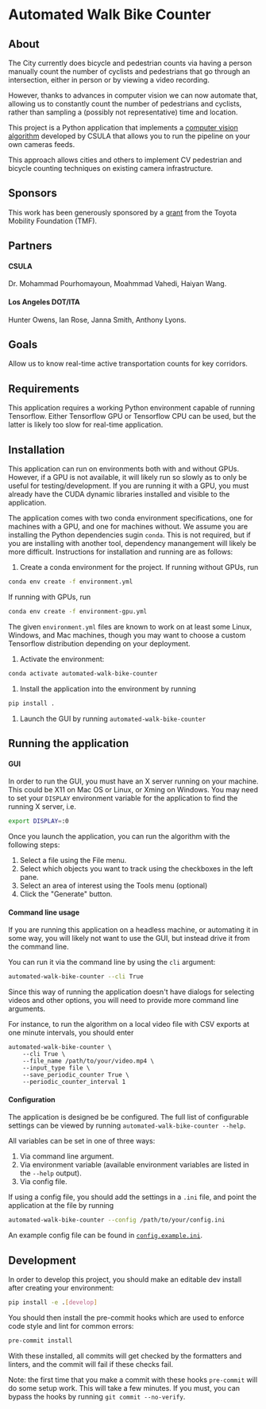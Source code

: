 # Automated Walk Bike Counter

## About

The City currently does bicycle and pedestrian counts via having a person manually count
the number of cyclists and pedestrians that go through an intersection,
either in person or by viewing a video recording.

However, thanks to advances in computer vision we can now automate that,
allowing us to constantly count the number of pedestrians and cyclists,
rather than sampling a (possibly not representative) time and location.

This project is a Python application that implements a
[computer vision algorithm](https://pdfs.semanticscholar.org/c1d9/8fca75c63fd5975fc2fcd3fe07ac02de4a5b.pdf)
developed by CSULA that allows you to run the pipeline on your own cameras feeds.

This approach allows cities and others to implement CV pedestrian and bicycle counting techniques on existing camera infrastructure.

## Sponsors

This work has been generously sponsored by a
[grant](https://ladot.lacity.org/sites/g/files/wph266/f/Press%20Release%20LADOT%20Awarded%20Mobility%20Grant%2C%20Will%20Conduct%20Department%27s%20First%20Count%20of%20Walkers%20and%20Bicyclists.pdf) from the Toyota Mobility Foundation (TMF).

## Partners

#### CSULA

Dr. Mohammad Pourhomayoun, Moahmmad Vahedi, Haiyan Wang.

#### Los Angeles DOT/ITA

Hunter Owens, Ian Rose, Janna Smith, Anthony Lyons.

## Goals

Allow us to know real-time active transportation counts for key corridors.

## Requirements

This application requires a working Python environment capable of running Tensorflow.
Either Tensorflow GPU or Tensorflow CPU can be used, but the latter is likely too slow for real-time application.

## Installation

This application can run on environments both with and without GPUs.
However, if a GPU is not available,
it will likely run so slowly as to only be useful for testing/development.
If you are running it with a GPU,
you must already have the CUDA dynamic libraries installed and visible to the application.

The application comes with two conda environment specifications,
one for machines with a GPU, and one for machines without.
We assume you are installing the Python dependencies sugin `conda`.
This is not required, but if you are installing with another tool,
dependency manangement will likely be more difficult.
Instructions for installation and running are as follows:

1. Create a conda environment for the project. If running without GPUs, run
```bash
conda env create -f environment.yml
```
If running with GPUs, run
```bash
conda env create -f environment-gpu.yml
```
The given `environment.yml` files are known to work on at least some Linux, Windows, and Mac machines,
though you may want to choose a custom Tensorflow distribution depending on your deployment.
1. Activate the environment:
```bash
conda activate automated-walk-bike-counter
```
1. Install the application into the environment by running
```bash
pip install .
```
1. Launch the GUI by running `automated-walk-bike-counter`

## Running the application

#### GUI

In order to run the GUI, you must have an X server running on your machine.
This could be X11 on Mac OS or Linux, or Xming on Windows.
You may need to set your `DISPLAY` environment variable for the application to
find the running X server, i.e.
```bash
export DISPLAY=:0
```

Once you launch the application, you can run the algorithm with the following steps:
1. Select a file using the File menu.
1. Select which objects you want to track using the checkboxes in the left pane.
1. Select an area of interest using the Tools menu (optional)
1. Click the "Generate" button.

#### Command line usage

If you are running this application on a headless machine,
or automating it in some way, you will likely not want to use the GUI,
but instead drive it from the command line.

You can run it via the command line by using the `cli` argument:
```bash
automated-walk-bike-counter --cli True
```
Since this way of running the application doesn't have dialogs for selecting videos
and other options, you will need to provide more command line arguments.

For instance, to run the algorithm on a local video file with CSV exports at one minute intervals,
you should enter
```
automated-walk-bike-counter \
    --cli True \
    --file_name /path/to/your/video.mp4 \
    --input_type file \
    --save_periodic_counter True \
    --periodic_counter_interval 1
```

#### Configuration

The application is designed be be configured.
The full list of configurable settings can be viewed by running `automated-walk-bike-counter --help`.

All variables can be set in one of three ways:
1. Via command line argument.
1. Via environment variable (available environment variables are listed in the `--help` output).
1. Via config file.

If using a config file, you should add the settings in a `.ini` file,
and point the application at the file by running
```bash
automated-walk-bike-counter --config /path/to/your/config.ini
```
An example config file can be found in [`config.example.ini`](./config.example.ini).

## Development

In order to develop this project, you should make an editable dev install after creating your environment:
```bash
pip install -e .[develop]
```

You should then install the pre-commit hooks which are used to enforce code style
and lint for common errors:
```bash
pre-commit install
```
With these installed, all commits will get checked by the formatters and linters,
and the commit will fail if these checks fail.

Note: the first time that you make a commit with these hooks `pre-commit` will do some setup work.
This will take a few minutes. If you must, you can bypass the hooks by running `git commit --no-verify`.
